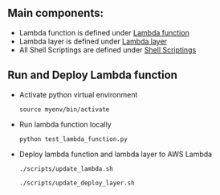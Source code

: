 ## Main components:

- Lambda function is defined under [Lambda function](https://github.com/LouisAnhTran/mirror_cupid_match_making_engine_lambda_function_and_layer/blob/main/lambda_function.py)
- Lambda layer is defined under [Lambda layer](https://github.com/LouisAnhTran/mirror_cupid_match_making_engine_lambda_function_and_layer/tree/main/lambda_layer)
- All Shell Scriptings are defined under [Shell Scriptings](https://github.com/LouisAnhTran/mirror_cupid_match_making_engine_lambda_function_and_layer/tree/main/scripts)
  

## Run and Deploy Lambda function
  
  - Activate python virtual environment
    ```
    source myenv/bin/activate    
    ```
    
  - Run lambda function locally
    ```
    python test_lambda_function.py  
    ```
    
  - Deploy lambda function and lambda layer to AWS Lambda
    ```
    ./scripts/update_lambda.sh    
    ```

    ```
    ./scripts/update_deploy_layer.sh    
    ```

    
